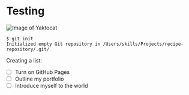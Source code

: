 # Testing 
![Image of Yaktocat](https://octodex.github.com/images/yaktocat.png)

```
$ git init
Initialized empty Git repository in /Users/skills/Projects/recipe-repository/.git/
```
Creating a list:
- [ ] Turn on GitHub Pages
- [ ] Outline my portfolio
- [ ] Introduce myself to the world
